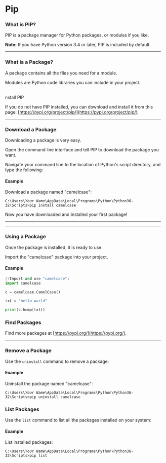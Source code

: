 # Pip

### What is PIP?

PIP is a package manager for Python packages, or modules if you like.

**Note:** If you have Python version 3.4 or later, PIP is included by default.

***

### What is a Package?

A package contains all the files you need for a module.

Modules are Python code libraries you can include in your project.

\
nstall PIP

If you do not have PIP installed, you can download and install it from this page: [https://pypi.org/project/pip/](https://pypi.org/project/pip/)

***

### Download a Package

Downloading a package is very easy.

Open the command line interface and tell PIP to download the package you want.

Navigate your command line to the location of Python's script directory, and type the following:

#### Example

Download a package named "camelcase":

`C:\Users\`_`Your Name`_`\AppData\Local\Programs\Python\Python36-32\Scripts>pip install camelcase`

Now you have downloaded and installed your first package!

***

***

### Using a Package

Once the package is installed, it is ready to use.

Import the "camelcase" package into your project.

#### Example

```python
//Import and use "camelcase":
import camelcase

c = camelcase.CamelCase()

txt = "hello world"

print(c.hump(txt))
```

### Find Packages

Find more packages at [https://pypi.org/](https://pypi.org/).

***

### Remove a Package

Use the `uninstall` command to remove a package:

#### Example

Uninstall the package named "camelcase":

`C:\Users\`_`Your Name`_`\AppData\Local\Programs\Python\Python36-32\Scripts>pip uninstall camelcase`

### List Packages

Use the `list` command to list all the packages installed on your system:

#### Example

List installed packages:

`C:\Users\`_`Your Name`_`\AppData\Local\Programs\Python\Python36-32\Scripts>pip list`
